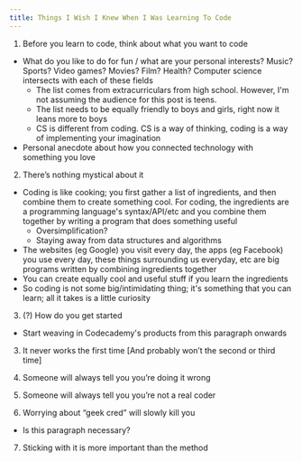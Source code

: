 ```yaml
---
title: Things I Wish I Knew When I Was Learning To Code
---
```


1. Before you learn to code, think about what you want to code
  * What do you like to do for fun / what are your personal interests? Music? Sports? Video games? Movies? Film? Health? Computer science intersects with each of these fields
    * The list comes from extracurriculars from high school. However, I'm not assuming the audience for this post is teens.
    * The list needs to be equally friendly to boys and girls, right now it leans more to boys
    * CS is different from coding. CS is a way of thinking, coding is a way of implementing your imagination
  * Personal anecdote about how you connected technology with something you love

2. There’s nothing mystical about it
  * Coding is like cooking; you first gather a list of ingredients, and then combine them to create something cool. For coding, the ingredients are a programming language's syntax/API/etc and you combine them together by writing a program that does something useful
    * Oversimplification?
    * Staying away from data structures and algorithms
  * The websites (eg Google) you visit every day, the apps (eg Facebook) you use every day, these things surrounding us everyday, etc are big programs written by combining ingredients together
  * You can create equally cool and useful stuff if you learn the ingredients
  * So coding is not some big/intimidating thing; it's something that you can learn; all it takes is a little curiosity

3. (?) How do you get started
  * Start weaving in Codecademy's products from this paragraph onwards

3. It never works the first time [And probably won’t the second or third time]

4. Someone will always tell you you’re doing it wrong

5. Someone will always tell you you’re not a real coder

6. Worrying about “geek cred” will slowly kill you
  * Is this paragraph necessary?

7. Sticking with it is more important than the method
